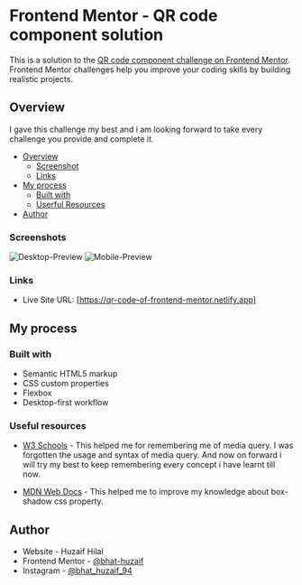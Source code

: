 # Frontend Mentor - QR code component solution

This is a solution to the [QR code component challenge on Frontend Mentor](https://www.frontendmentor.io/challenges/qr-code-component-iux_sIO_H). Frontend Mentor challenges help you improve your coding skills by building realistic projects. 

## Overview
I gave this challenge my best and i am looking forward to take every challenge you provide and complete it.

- [Overview](#overview)
  - [Screenshot](#screenshot)
  - [Links](#links)
- [My process](#my-process)
  - [Built with](#built-with)
  - [Userful Resources](#useful-resources)
- [Author](#author)

### Screenshots

![Desktop-Preview](Desktop-Preview.png)
![Mobile-Preview](Mobile-Preview.png)


### Links
- Live Site URL: [https://qr-code-of-frontend-mentor.netlify.app]


## My process
### Built with
- Semantic HTML5 markup
- CSS custom properties
- Flexbox
- Desktop-first workflow

### Useful resources
- [W3 Schools](https://www.w3schools.com/css/css_rwd_mediaqueries.asp) - This helped me for remembering me of media query. I was forgotten the usage and syntax of media query. And now on forward i will try my best to keep remembering every concept i have learnt till now.

- [MDN Web Docs](https://developer.mozilla.org/en-US/docs/Web/CSS/box-shadow#formal_syntax) - This helped me to improve my knowledge about box-shadow css property.

## Author
- Website - Huzaif Hilal
- Frontend Mentor - [@bhat-huzaif](https://www.frontendmentor.io/profile/bhat-huzaif)
- Instagram - [@bhat_huzaif_94](https://www.instagram.com/bhat_huzaif_94)

